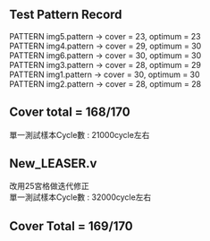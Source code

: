 Test Pattern Record
-
PATTERN img5.pattern -> cover =  23, optimum =  23  
PATTERN img4.pattern -> cover =  29, optimum =  30  
PATTERN img6.pattern -> cover =  30, optimum =  30  
PATTERN img3.pattern -> cover =  28, optimum =  29  
PATTERN img1.pattern -> cover =  30, optimum =  30    
PATTERN img2.pattern -> cover =  28, optimum =  28  

Cover total = 168/170  
-
單一測試樣本Cycle數 : 21000cycle左右

New_LEASER.v  
-
改用25宮格做迭代修正  
單一測試樣本Cycle數 : 32000cycle左右  

Cover Total = 169/170  
-
